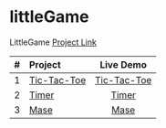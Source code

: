 # littleGame

LittleGame [Project Link](https://a19091908.github.io/littleGame/)

|  #  | Project                                                                             |                  Live Demo                  |
| :-: | :-----------------------------------------------------------------------------------| :-----------------------------------------: |
|  1  | [Tic-Tac-Toe](https://github.com/a19091908/littleGame/blob/master/Tic-Tac-Toe.html) |       [Tic-Tac-Toe](./Tic-Tac-Toe.html)     |
|  2  | [Timer](https://github.com/a19091908/littleGame/blob/master/timer.html)             |       [Timer](./timer.html)                 |
|  3  | [Mase](https://github.com/a19091908/littleGame/blob/master/mase.html)               |       [Mase](./mase.html)                   |
